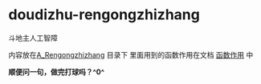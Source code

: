 # doudizhu-rengongzhizhang
斗地主人工智障

内容放在[A_Rengongzhizhang](https://github.com/Zzfiv3/doudizhu-rengongzhizhang/tree/main/A_Rengongzhizhang) 目录下
里面用到的函数作用在文档 [函数作用](https://github.com/Zzfiv3/doudizhu-rengongzhizhang/blob/main/A_Rengongzhizhang/%E5%87%BD%E6%95%B0%E4%BD%9C%E7%94%A8.md) 中

**顺便问一句，做完打球吗？^0^**